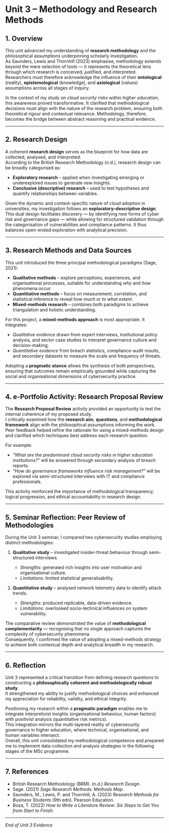 # Unit 3 – Methodology and Research Methods

## 1. Overview
This unit advanced my understanding of **research methodology** and the philosophical assumptions underpinning scholarly investigation.  
As Saunders, Lewis and Thornhill (2023) emphasise, methodology extends beyond the mere selection of tools — it represents the theoretical lens through which research is conceived, justified, and interpreted.  
Researchers must therefore acknowledge the influence of their **ontological** (reality), **epistemological** (knowledge), and **axiological** (values) assumptions across all stages of inquiry.

In the context of my study on *cloud security risks within higher education*, this awareness proved transformative. It clarified that methodological decisions must align with the nature of the research problem, ensuring both theoretical rigour and contextual relevance. Methodology, therefore, becomes the bridge between abstract reasoning and practical evidence.

---

## 2. Research Design
A coherent **research design** serves as the blueprint for how data are collected, analysed, and interpreted.  
According to the British Research Methodology (n.d.), research design can be broadly categorised as:

- **Exploratory research** – applied when investigating emerging or underexplored issues to generate new insights.  
- **Conclusive (descriptive) research** – used to test hypotheses and quantify relationships between variables.

Given the dynamic and context-specific nature of cloud adoption in universities, my investigation follows an **exploratory–descriptive design**.  
This dual design facilitates discovery — by identifying new forms of cyber risk and governance gaps — while allowing for structured validation through the categorisation of vulnerabilities and compliance patterns. It thus balances open-ended exploration with analytical precision.

---

## 3. Research Methods and Data Sources
This unit introduced the three principal methodological paradigms (Sage, 2021):

- **Qualitative methods** – explore perceptions, experiences, and organisational processes, suitable for understanding *why* and *how* phenomena occur.  
- **Quantitative methods** – focus on measurement, correlation, and statistical inference to reveal *how much* or *to what extent*.  
- **Mixed-methods research** – combines both paradigms to achieve triangulation and holistic understanding.

For this project, a **mixed-methods approach** is most appropriate. It integrates:  
- *Qualitative evidence* drawn from expert interviews, institutional policy analysis, and sector case studies to interpret governance culture and decision-making;  
- *Quantitative evidence* from breach statistics, compliance-audit results, and secondary datasets to measure the scale and frequency of threats.

Adopting a **pragmatic stance** allows the synthesis of both perspectives, ensuring that outcomes remain empirically grounded while capturing the social and organisational dimensions of cybersecurity practice.

---

## 4. e-Portfolio Activity: Research Proposal Review
The **Research Proposal Review** activity provided an opportunity to test the internal coherence of my proposed study.  
I critically examined how the **research aim**, **questions**, and **methodological framework** align with the philosophical assumptions informing the work.  
Peer feedback helped refine the rationale for using a mixed-methods design and clarified which techniques best address each research question.  

For example:  
- *“What are the predominant cloud security risks in higher education institutions?”* will be answered through secondary analysis of breach reports.  
- *“How do governance frameworks influence risk management?”* will be explored via semi-structured interviews with IT and compliance professionals.  

This activity reinforced the importance of methodological transparency, logical progression, and ethical accountability in research design.

---

## 5. Seminar Reflection: Peer Review of Methodologies
During the Unit 3 seminar, I compared two cybersecurity studies employing distinct methodologies:

1. **Qualitative study** – investigated insider-threat behaviour through semi-structured interviews.  
   - *Strengths:* generated rich insights into user motivation and organisational culture.  
   - *Limitations:* limited statistical generalisability.  

2. **Quantitative study** – analysed network telemetry data to identify attack trends.  
   - *Strengths:* produced replicable, data-driven evidence.  
   - *Limitations:* overlooked socio-technical influences on system vulnerability.  

The comparative review demonstrated the value of **methodological complementarity** — recognising that no single approach captures the complexity of cybersecurity phenomena.  
Consequently, I confirmed the value of adopting a mixed-methods strategy to achieve both contextual depth and analytical breadth in my research.

---

## 6. Reflection
Unit 3 represented a critical transition from defining research questions to constructing a **philosophically coherent and methodologically robust study**.  
It strengthened my ability to justify methodological choices and enhanced my appreciation for reliability, validity, and ethical integrity.  

Positioning my research within a **pragmatic paradigm** enables me to integrate interpretivist insights (organisational behaviour, human factors) with positivist analysis (quantitative risk metrics).  
This integration mirrors the multi-layered reality of cybersecurity governance in higher education, where technical, organisational, and human variables intersect.  
Overall, this unit consolidated my methodological competence and prepared me to implement data-collection and analysis strategies in the following stages of the MSc programme.

---

## 7. References
- British Research Methodology (BRM). (n.d.) *Research Design.*  
- Sage. (2021) *Sage Research Methods: Methods Map.*  
- Saunders, M., Lewis, P. and Thornhill, A. (2023) *Research Methods for Business Students* (9th edn). Pearson Education.  
- Boza, T. (2022) *How to Write a Literature Review: Six Steps to Get You from Start to Finish.*

---

*End of Unit 3 Evidence*

